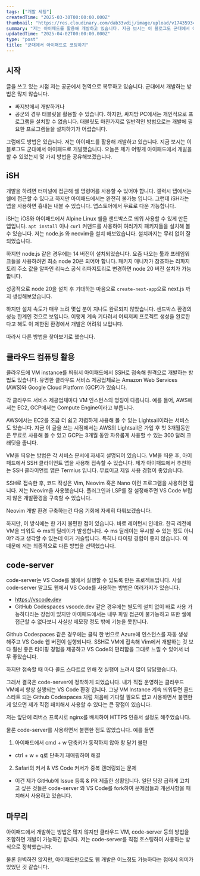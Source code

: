 ```yaml
---
tags: ["개발 세팅"]
createdTime: "2025-03-30T00:00:00.000Z"
thumbnail: "https://res.cloudinary.com/dab33vdij/image/upload/v1743593448/IMG_0408_ewhspi.png"
summary: "저는 아이패드를 활용해 개발하고 있습니다. 지금 보시는 이 블로그도 군대에서 아이패드로 개발했습니다. 오늘은 제가 어떻게 아이패드에서 개발을 할 수 있었는지 몇 가지 방법을 공유해보겠습니다."
updatedTime: "2025-04-02T00:00:00.000Z"
type: "post"
title: "군대에서 아이패드로 코딩하기"
---
```


## 시작

글을 쓰고 있는 시점 저는 공군에서 현역으로 복무하고 있습니다. 군대에서 개발하는 방법은 많지 않습니다.

- 싸지방에서 개발하거나
- 공군의 경우 태블릿을 활용할 수 있습니다.
  하지만, 싸지방 PC에서는 개인적으로 프로그램을 설치할 수 없습니다. 태블릿도 마찬가지로 일반적인 방법으로는 개발에 필요한 프로그램들을 설치하기가 어렵습니다.

그럼에도 방법은 있습니다. 저는 아이패드를 활용해 개발하고 있습니다. 지금 보시는 이 블로그도 군대에서 아이패드로 개발했습니다. 오늘은 제가 어떻게 아이패드에서 개발을 할 수 있었는지 몇 가지 방법을 공유해보겠습니다.

## iSH

개발을 하려면 터미널에 접근해 쉘 명령어를 사용할 수 있어야 합니다. 갤럭시 탭에서는 쉘에 접근할 수 있다고 하지만 아이패드에서는 완전히 불가능 입니다. 그런데 iSH라는 앱을 사용하면 흉내는 내볼 수 있습니다. 앱스토어에서 무료로 다운 가능합니다.

iSH는 iOS와 아이패드에서 Alpine Linux 쉘을 샌드박스로 띄워 사용할 수 있게 만든 앱입니다. `apt install` 이나 `curl` 커맨드를 사용하여 여러가지 패키지들을 설치해 볼 수 있습니다. 저는 node.js 와 neovim을 설치 해보았습니다. 설치까지는 무리 없이 잘 되었습니다.

하지만 node.js 같은 경우에는 14 버전이 설치되었습니다. 요즘 나오는 툴과 프레임워크들을 사용하려면 최소 node 20은 되어야 합니다. 패키지 매니저가 참조하는 리파지토리 주소 값을 알파인 리눅스 공식 리파지토리로 변경하면 node 20 버전 설치가 가능합니다.

성공적으로 node 20을 설치 후 기대하는 마음으로 `create-next-app`으로 next.js 까지 생성해보았습니다.

하지만 설치 속도가 매우 느려 몇십 분이 지나도 완료되지 않았습니다. 샌드박스 환경의 성능 한계인 것으로 보입니다. 이렇게 계속 기다려서 어찌저찌 프로젝트 생성을 완료한다고 해도 이 제한된 환경에서 개발은 어려워 보입니다.

따라서 다른 방법을 찾아보기로 했습니다.

## 클라우드 컴퓨팅 활용

클라우드에 VM instance를 띄워서 아이패드에서 SSH로 접속해 원격으로 개발하는 방법도 있습니다. 유명한 클라우드 서비스 제공업체로는 Amazon Web Services (AWS)와 Google Cloud Platform (GCP)가 있습니다.

각 클라우드 서비스 제공업체마다 VM 인스턴스의 명칭이 다릅니다. 예를 들어, AWS에서는 EC2, GCP에서는 Compute Engine이라고 부릅니다.

AWS에서는 EC2를 조금 더 쉽고 저렴하게 사용해 볼 수 있는 Lightsail이라는 서비스도 있습니다. 지금 이 글을 쓰는 시점에서는 AWS의 Lightsail은 가입 후 첫 3개월동안은 무료로 사용해 볼 수 있고 GCP는 3개월 동안 자유롭게 사용할 수 있는 300 달러 크래딧을 줍니다.

VM을 띄우는 방법은 각 서비스 문서에 자세히 설명되어 있습니다. VM을 띄운 후, 아이패드에서 SSH 클라이언트 앱을 사용해 접속할 수 있습니다. 제가 아이패드에서 추천하는 SSH 클라이언트 앱은 Termius 입니다. 무료이고 제일 사용 경험이 좋았습니다.

SSH로 접속한 후, 코드 작성은 Vim, Neovim 혹은 Nano 이런 프로그램을 사용하면 됩니다. 저는 Neovim을 사용했습니다. 플러그인과 LSP를 잘 설정해주면 VS Code 부럽지 않은 개발환경을 구축할 수 있습니다.

Neovim 개발 환경 구축하는건 다음 기회에 자세히 다뤄보겠습니다.

하지만, 이 방식에는 한 가지 불편한 점이 있습니다. 바로 레이턴시 인데요. 한국 리전에 VM을 띄워도 수 ms의 딜레이가 발생합니다. 수 ms 딜레이는 무시할 수 있는 정도 아니야? 라고 생각할 수 있는데 이거 거슬립니다. 특히나 타이핑 경험이 좋지 않습니다. 이 때문에 저는 최종적으로 다른 방법을 선택했습니다.

## code-server

code-server는 VS Code를 웹에서 실행할 수 있도록 만든 프로젝트입니다. 사실 code-server 말고도 웹에서 VS Code를 사용하는 방법은 여러가지가 있습니다.

- https://vscode.dev
- GitHub Codespaces
  vscode.dev 같은 경우에는 별도의 설치 없이 바로 사용 가능하다라는 장점이 있지만 아이패드에서는 내부 파일 접근이 불가능하고 또한 쉘에 접근할 수 없다보니 사실상 메모장 정도 밖에 기능을 못합니다.

Github Codespaces 같은 경우에는 클릭 한 번으로 Azure에 인스턴스를 자동 생성 해주고 VS Code 웹 버전이 실행되니다. SSH로 VM에 접속해 Vim에서 개발하는 것 보다 훨씬 좋은 타이핑 경험을 제공하고 VS Code의 편리함을 그대로 느낄 수 있어서 너무 좋았습니다.

하지만 접속할 때 마다 콜드 스타트로 인해 첫 실행이 느려서 많이 답답했습니다.

그래서 결국은 code-server에 정착하게 되었습니다. 내가 직접 운영하는 클라우드 VM에서 항상 실행되는 VS Code 환경 입니다. 그냥 VM Instance 계속 띄워두면 콜드 스타트 되는 Github Codespaces 처럼 처음에 기다릴 필요도 없고 사용하면서 불편한게 있으면 제가 직접 패치해서 사용할 수 있다는 큰 장점이 있습니다.

저는 앞단에 리버스 프록시로 nginx를 배치하여 HTTPS 인증서 설정도 해주었습니다.

물론 code-server를 사용하면서 불편한 점도 많았습니다. 예를 들면

1. 아이패드에서 cmd + w 단축키가 동작하지 않아 창 닫기 불편

- ctrl + w + q로 단축키 재매핑하여 해결

2. Safari의 커서 & VS Code 커서가 중복 렌더링되는 문제

- 이건 제가 GitHub에 Issue 등록 & PR 제출한 상황입니다.
  일단 당장 급하게 고치고 싶은 것들은 code-server 와 VS Code를 fork하여 문제점들과 개선사항을 패치해서 사용하고 있습니다.

## 마무리

아이패드에서 개발하는 방법은 많지 않지만 클라우드 VM, code-server 등의 방법을 조합하면 개발이 가능하긴 합니다. 저는 code-server를 직접 호스팅하여 사용하는 방식으로 정착했습니다.

물론 완벽하진 않지만, 아이패드만으로도 웹 개발은 어느정도 가능하다는 점에서 의미가 있었던 것 같습니다.
